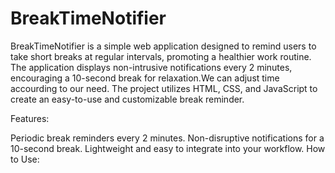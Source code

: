 # BreakTimeNotifier
BreakTimeNotifier is a simple web application designed to remind users to take short breaks at regular intervals, promoting a healthier work routine. The application displays non-intrusive notifications every 2 minutes, encouraging a 10-second break for relaxation.We can adjust time accourding to our need. The project utilizes HTML, CSS, and JavaScript to create an easy-to-use and customizable break reminder.

Features:

Periodic break reminders every 2 minutes.
Non-disruptive notifications for a 10-second break.
Lightweight and easy to integrate into your workflow.
How to Use:
